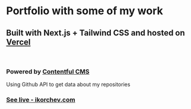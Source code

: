 # Portfolio with some of my work 
## Built with Next.js + Tailwind CSS and hosted on [Vercel](https://vercel.com/)

</br>


### Powered by [Contentful CMS](https://contentful.com/)
Using Github API to get data about my repositories

### [See live - ikorchev.com](https://ikorchev.com/)




